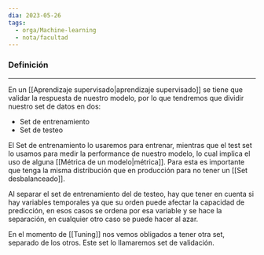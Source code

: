 ```yaml
---
dia: 2023-05-26
tags:
  - orga/Machine-learning
  - nota/facultad
---
```

### Definición
---
En un [[Aprendizaje supervisado|aprendizaje supervisado]] se tiene que validar la respuesta de nuestro modelo, por lo que tendremos que dividir nuestro set de datos en dos:
* Set de entrenamiento
* Set de testeo

El Set de entrenamiento lo usaremos para entrenar, mientras que el test set lo usamos para medir la performance de nuestro modelo, lo cual implica el uso de alguna [[Métrica de un modelo|métrica]]. Para esta es importante que tenga la misma distribución que en producción para no tener un [[Set desbalanceado]].

Al separar el set de entrenamiento del de testeo, hay que tener en cuenta si hay variables temporales ya que su orden puede afectar la capacidad de predicción, en esos casos se ordena por esa variable y se hace la separación, en cualquier otro caso se puede hacer al azar.

En el momento de [[Tuning]] nos vemos obligados a tener otra set, separado de los otros. Este set lo llamaremos set de validación.